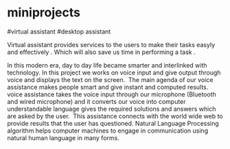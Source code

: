 # miniprojects 
#virtual assistant 
#desktop assistant 

Virtual assistant provides services to the users to make their tasks easyly and effectively .  Which will also save us time in performing  a task .

In this modern era, day to day life became smarter and interlinked with technology. 
In this project we works on voice input and give output through voice and displays the text on the screen. 
The main agenda of our voice assistance makes people smart and give instant and computed results. 
voice assistance takes the voice input through our microphone (Bluetooth and wired microphone) and 
it converts our voice into computer understandable language gives the required solutions and answers which are asked by the user. 
This assistance connects with the world wide web to provide results that the user has questioned.
Natural Language Processing algorithm helps computer machines to engage in communication using natural human language in many forms.
